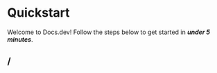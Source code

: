 # Quickstart

Welcome to Docs.dev! Follow the steps below to get started in ***under 5 minutes***.

## /
